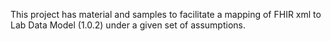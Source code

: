 This project has material and samples to facilitate a mapping of FHIR xml to Lab Data Model (1.0.2) under a given set of assumptions.